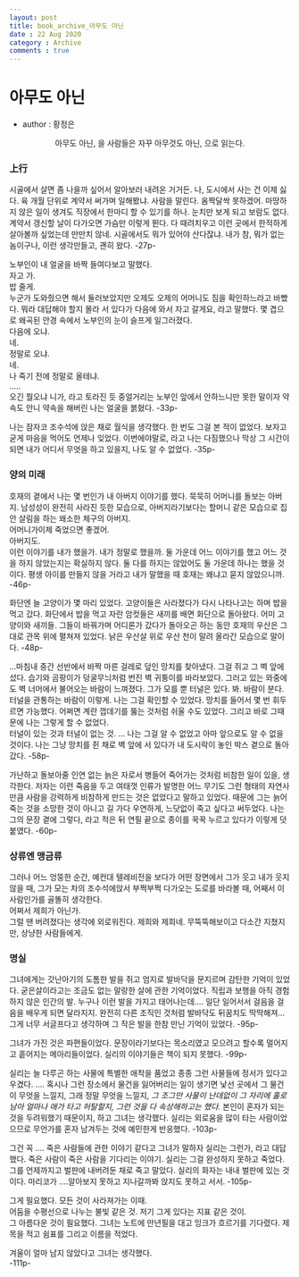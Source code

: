 ```yaml
---
layout: post
title: book_archive_아무도 아닌
date : 22 Aug 2020
category : Archive
comments : true
---
```

# 아무도 아닌 <br>
- author : 황정은

<center>
아무도 아닌, 을 사람들은 자꾸 아무것도 아닌, 으로 읽는다.
</center>

### 上行

시골에서 살면 좀 나을까 싶어서 알아보러 내려온 거거든. 나, 도시에서 사는 건 이제 싫다. 육 개월 단위로 계약서 써가며 일해봤냐. 사람을 말린다. 옴짝달싹 못하겠어. 마땅하지 않은 일이 생겨도 직장에서 한마디 할 수 있기를 하나. 눈치만 보게 되고 보람도 없다. 계약서 갱신할 날이 다가오면 가슴만 이렇게 뛴다. 다 때려치우고 이런 곳에서 한적하게 살아볼까 싶었는데 만만치 않네. 시골에서도 뭐가 있어야 산다잖냐. 내가 참, 뭐가 없는 놈이구나, 이런 생각만들고, 괜히 왔다.
 -27p-

노부인이 내 얼굴을 바짝 들여다보고 말했다.  
자고 가.  
밥 줄게.  
누군가 도와줬으면 해서 둘러보았지만 오제도 오제의 어머니도 짐을 확인하느라고 바빴다. 뭐라 대답해야 할지 몰라 서 있다가 다음에 와서 자고 갈게요, 라고 말했다. 몇 겹으로 왜곡된 안경 속에서 노부인의 눈이 슬프게 일그러졌다.  
다음에 오냐.  
네.  
정말로 오냐.  
네.  
나 죽기 전에 정말로 올테냐.  
.....  
오긴 뭘오냐 니가, 라고 토라진 듯 중얼거리는 노부인 앞에서 안하느니만 못한 말이자 약속도 안니 약속을 해버린 나는 얼굴을 붉혔다.
-33p-

나는 잠자코 조수석에 앉은 채로 월식을 생각했다. 한 번도 그걸 본 적이 없었다. 보자고 굳게 마음을 먹어도 언제나 잊었다. 이번에야말로, 라고 나는 다짐했으나 막상 그 시간이 되면 내가 어디서 무엇을 하고 있을지, 나도 알 수 없었다.
-35p-


### 양의 미래

호재의 곁에서 나는 몇 번인가 내 아버지 이야기를 했다. 묵묵히 어머니를 돌보는 아버지. 남성성이 완전히 사라진 듯한 모습으로, 아버지라기보다는 할머니 같은 모습으로 집안 살림을 하는 왜소한 체구의 아버지.   
어머니가이제 죽었으면 좋겠어.  
아버지도.  
이런 이야기를 내가 했을가. 내가 정말로 했을까. 둘 가운데 어느 이야기를 했고 어느 것을 하지 않았는지는 확실하지 않다. 둘 다를 하지는 않았어도 둘 가운데 하나는 했을 것이다. 평생 아이를 만들지 않을 거라고 내가 말했을 때 호재는 왜냐고 묻지 않았으니까.
-46p-

화단엔 늘 고양이가 몇 마리 있었다. 고양이들은 사라졌다가 다시 나타나고는 하며 밥을 먹고 갔다. 화단에서 밥을 먹고 자란 암컷들은 새끼를 배면 화단으로 돌아왔다. 어미 고양이와 새끼들. 그들이 바꿔가며 어디론가 갔다가 돌아오곤 하는 동안 호재의 우산은 그대로 관목 위에 펼쳐져 있었다. 낡은 우산살 위로 우산 천이 말려 올라간 모습으로 말이다.
-48p-

...마침내 중간 선반에서 바짝 마른 걸레로 덮인 망치를 찾아냈다. 그걸 쥐고 그 벽 앞에 섰다. 습기와 곰팡이가 덩굴무늬처럼 번진 벽 귀퉁이를 바라보았다. 그러고 있는 와중에도 벽 너머에서 불어오는 바람이 느껴졌다. 그가 모를 뿐 터널은 있다. 봐. 바람이 분다. 터널을 관통하는 바람이 이렇게. 나는 그걸 확인할 수 있었다. 망치를 들어서 몇 번 휘두르면 가능했다. 어쩌면 계란 껍데기를 뚫는 것처럼 쉬울 수도 있었다. 그리고 바로 그때문에 나는 그렇게 할 수 없었다.  
터널이 있는 것과 터널이 없는 것.
...
나는 그걸 알 수 없었고 아마 앞으로도 알 수 없을 것이다. 나는 그냥 망치를 쥔 채로 벽 앞에 서 있다가 내 도시락이 놓인 박스 곁으로 돌아갔다.
-58p-

가난하고 돌보아줄 인연 없는 늙은 자로서 병들어 죽어가는 것처럼 비참한 일이 있을, 생각한다. 저자는 이런 죽음을 두고 여태껏 인류가 발명한 어느 무기도 그런 형태의 자연사만큼 사람을 강력하게 비참하게 만드는 것은 없었다고 말하고 있었다. 때문에 그는 늙어 죽는 것을 소망한 것이 아니고 길 가다 우연하게, 느닷없이 죽고 싶다고 써두었다. 나는 그의 문장 곁에 그렇다, 라고 적은 뒤 연필 끝으로 종이를 꾹꾹 누르고 있다가 이렇게 덧붙였다.
-60p-


### 상류엔 맹금류
그러나 어느 엉뚱한 순간, 예컨대 텔레비전을 보다가 어떤 장면에서 그가 웃고 내가 웃지 않을 때, 그가 모는 차의 조수석에앉서 부쩍부쩍 다가오는 도로를 바라볼 때, 어째서 이 사람인가를 골똘히 생각한다.   
어쩌서 제희가 아닌가.  
그럴 땐 버려졌다는 생각에 외로워진다. 제희와 제희네. 무뚝뚝해보이고 다소간 지쳤지만, 상냥한 사람들에게.


### 명실
그녀에게는 갓난아기의 도톰한 발을 쥐고 엄지로 발바닥을 문지르며 감탄한 기억이 있었다. 굳은살이라고는 조금도 없는 말랑한 살에 관한 기억이었다. 직립과 보행을 아직 경험하지 않은 인간의 발. 누구나 이런 발을 가지고 태어나는데.... 일단 일어서서 걸음을 걸음을 배우게 되면 달라지지. 완전히 다른 조직인 것처럼 발바닥도 뒤꿈치도 딱딱해져... 그게 너무 서글프다고 생각하며 그 작은 발을 한참 만닌 기억이 있었다.
-95p-

그녀가 가진 것은 파편들이었다. 문장이라기보다는 목소리였고 모으려고 할수록 멀어지고 흩어지는 메아리들이었다. 실리의 이야기들은 책이 되지 못했다.
-99p-

실리는 늘 다루곤 하는 사물에 특별한 애착을 품었고 종종 그런 사물들에 정서가 있다고 우겼다. .... 혹시나 그런 장소에서 물건을 잃어버리는 일이 생기면 낯선 곳에서 그 물건이 무엇을 느낄지, 그래 정말 무엇을 느낄지, *그 조그만 사물이 난데없이 그 자리에 홀로 남아 얼마나 애가 타고 허탈할지, 그런 것을 다 속상해하고는 했다.* 본인이 혼자가 되는 것을 두려워했기 때문이지, 하고 그녀는 생각했다. 실리는 외로움을 많이 타는 사람이었으므로 무언가를 혼자 남겨두는 것에 예민한게 반응했다.
-103p-

그건 꼭 .... 죽은 사람들에 관한 이야기 같다고 그녀가 말하자 실리는 그런가, 라고 대답했다. 죽은 사람이 죽은 사람을 기다리는 이야기. 실리는 그걸 완성하지 못하고 죽었다. 그를 언제까지고 벌판에 내버려둔 채로 죽고 말았다. 실리의 화자는 내내 벌판에 있는 것이다. 마리코가 ....알아보지 못하고 지나갈까봐 앉지도 못하고 서서.
-105p-

그게 필요했다. 모든 것이 사라져가는 이때.   
어둠을 수평선으로 나누는 불빛 같은 것. 저기 그게 있다는 지표 같은 것이.  
그 아름다운 것이 필요했다.
그녀는 노트에 만년필을 대고 잉크가 흐르기를 기다렸다. 제목을 적고 쉼표를 그리고 이름을 적었다.

겨울이 얼마 남지 않았다고 그녀는 생각했다.  
-111p-
